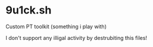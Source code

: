 # 9u1ck.sh
Custom PT toolkit (something i play with)


I don't support any illigal activity by destrubiting this files!
